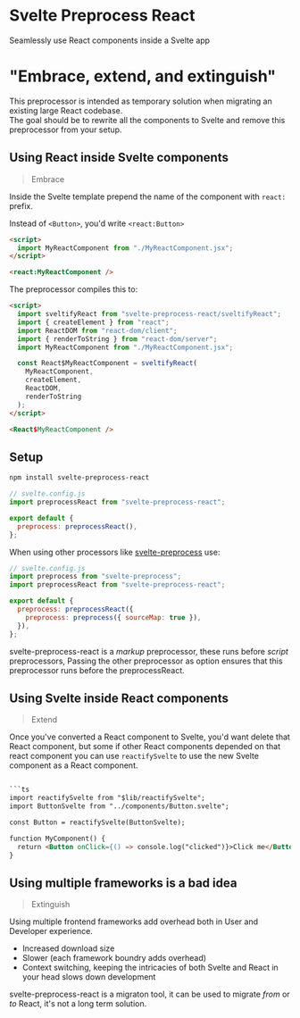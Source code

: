 # Svelte Preprocess React

Seamlessly use React components inside a Svelte app

# "Embrace, extend, and extinguish"

This preprocessor is intended as temporary solution when migrating an existing large React codebase.  
The goal should be to rewrite all the components to Svelte and remove this preprocessor from your setup.

## Using React inside Svelte components

> Embrace

Inside the Svelte template prepend the name of the component with `react:` prefix.

Instead of `<Button>`, you'd write `<react:Button>`

```html
<script>
  import MyReactComponent from "./MyReactComponent.jsx";
</script>

<react:MyReactComponent />
```

The preprocessor compiles this to:

```html
<script>
  import sveltifyReact from "svelte-preprocess-react/sveltifyReact";
  import { createElement } from "react";
  import ReactDOM from "react-dom/client";
  import { renderToString } from "react-dom/server";
  import MyReactComponent from "./MyReactComponent.jsx";

  const React$MyReactComponent = sveltifyReact(
    MyReactComponent,
    createElement,
    ReactDOM,
    renderToString
  );
</script>

<React$MyReactComponent />
```

## Setup

```sh
npm install svelte-preprocess-react
```

```js
// svelte.config.js
import preprocessReact from "svelte-preprocess-react";

export default {
  preprocess: preprocessReact(),
};
```

When using other processors like [svelte-preprocess]() use:

```js
// svelte.config.js
import preprocess from "svelte-preprocess";
import preprocessReact from "svelte-preprocess-react";

export default {
  preprocess: preprocessReact({
    preprocess: preprocess({ sourceMap: true }),
  }),
};
```

svelte-preprocess-react is a _markup_ preprocessor, these runs before _script_ preprocessors,
Passing the other preprocessor as option ensures that this preprocessor runs before the preprocessReact.

## Using Svelte inside React components

> Extend

Once you've converted a React component to Svelte, you'd want delete that React component, but some if other React components depended on that react component you can use `reactifySvelte` to use the new Svelte component as a React component.

````html

```ts
import reactifySvelte from "$lib/reactifySvelte";
import ButtonSvelte from "../components/Button.svelte";

const Button = reactifySvelte(ButtonSvelte);

function MyComponent() {
  return <Button onClick={() => console.log("clicked")}>Click me</Button>;
}
````

## Using multiple frameworks is a bad idea

> Extinguish

Using multiple frontend frameworks add overhead both in User and Developer experience.

- Increased download size
- Slower (each framework boundry adds overhead)
- Context switching, keeping the intricacies of both Svelte and React in your head slows down development

svelte-preprocess-react is a migraton tool, it can be used to migrate _from_ or _to_ React, it's not a long term solution.
